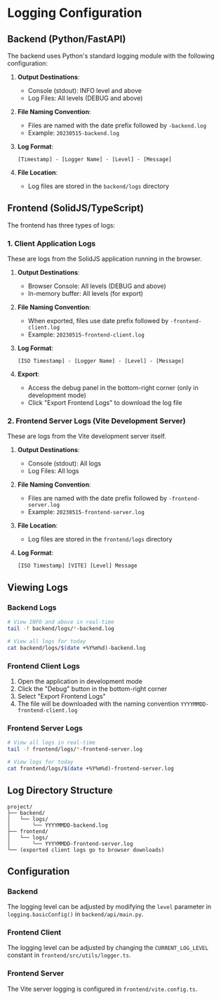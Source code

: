 # Logging Configuration

## Backend (Python/FastAPI)

The backend uses Python's standard logging module with the following configuration:

1. **Output Destinations**:
   - Console (stdout): INFO level and above
   - Log Files: All levels (DEBUG and above)

2. **File Naming Convention**:
   - Files are named with the date prefix followed by `-backend.log`
   - Example: `20230515-backend.log`

3. **Log Format**:
   ```
   [Timestamp] - [Logger Name] - [Level] - [Message]
   ```

4. **File Location**:
   - Log files are stored in the `backend/logs` directory

## Frontend (SolidJS/TypeScript)

The frontend has three types of logs:

### 1. Client Application Logs
These are logs from the SolidJS application running in the browser.

1. **Output Destinations**:
   - Browser Console: All levels (DEBUG and above)
   - In-memory buffer: All levels (for export)

2. **File Naming Convention**:
   - When exported, files use date prefix followed by `-frontend-client.log`
   - Example: `20230515-frontend-client.log`

3. **Log Format**:
   ```
   [ISO Timestamp] - [Logger Name] - [Level] - [Message]
   ```

4. **Export**: 
   - Access the debug panel in the bottom-right corner (only in development mode)
   - Click "Export Frontend Logs" to download the log file

### 2. Frontend Server Logs (Vite Development Server)
These are logs from the Vite development server itself.

1. **Output Destinations**:
   - Console (stdout): All logs
   - Log Files: All logs

2. **File Naming Convention**:
   - Files are named with the date prefix followed by `-frontend-server.log`
   - Example: `20230515-frontend-server.log`

3. **File Location**:
   - Log files are stored in the `frontend/logs` directory

4. **Log Format**:
   ```
   [ISO Timestamp] [VITE] [Level] Message
   ```

## Viewing Logs

### Backend Logs
```bash
# View INFO and above in real-time
tail -f backend/logs/*-backend.log

# View all logs for today
cat backend/logs/$(date +%Y%m%d)-backend.log
```

### Frontend Client Logs
1. Open the application in development mode
2. Click the "Debug" button in the bottom-right corner
3. Select "Export Frontend Logs"
4. The file will be downloaded with the naming convention `YYYYMMDD-frontend-client.log`

### Frontend Server Logs
```bash
# View all logs in real-time
tail -f frontend/logs/*-frontend-server.log

# View logs for today
cat frontend/logs/$(date +%Y%m%d)-frontend-server.log
```

## Log Directory Structure

```
project/
├── backend/
│   └── logs/
│       └── YYYYMMDD-backend.log
├── frontend/
│   └── logs/
│       └── YYYYMMDD-frontend-server.log
└── (exported client logs go to browser downloads)
```

## Configuration

### Backend
The logging level can be adjusted by modifying the `level` parameter in `logging.basicConfig()` in `backend/api/main.py`.

### Frontend Client
The logging level can be adjusted by changing the `CURRENT_LOG_LEVEL` constant in `frontend/src/utils/logger.ts`.

### Frontend Server
The Vite server logging is configured in `frontend/vite.config.ts`.